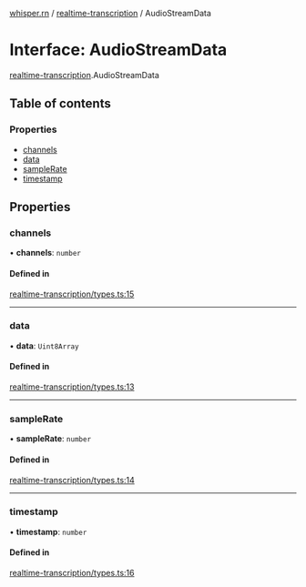 [whisper.rn](../README.md) / [realtime-transcription](../modules/realtime_transcription.md) / AudioStreamData

# Interface: AudioStreamData

[realtime-transcription](../modules/realtime_transcription.md).AudioStreamData

## Table of contents

### Properties

- [channels](realtime_transcription.AudioStreamData.md#channels)
- [data](realtime_transcription.AudioStreamData.md#data)
- [sampleRate](realtime_transcription.AudioStreamData.md#samplerate)
- [timestamp](realtime_transcription.AudioStreamData.md#timestamp)

## Properties

### channels

• **channels**: `number`

#### Defined in

[realtime-transcription/types.ts:15](https://github.com/mybigday/whisper.rn/blob/874c510/src/realtime-transcription/types.ts#L15)

___

### data

• **data**: `Uint8Array`

#### Defined in

[realtime-transcription/types.ts:13](https://github.com/mybigday/whisper.rn/blob/874c510/src/realtime-transcription/types.ts#L13)

___

### sampleRate

• **sampleRate**: `number`

#### Defined in

[realtime-transcription/types.ts:14](https://github.com/mybigday/whisper.rn/blob/874c510/src/realtime-transcription/types.ts#L14)

___

### timestamp

• **timestamp**: `number`

#### Defined in

[realtime-transcription/types.ts:16](https://github.com/mybigday/whisper.rn/blob/874c510/src/realtime-transcription/types.ts#L16)
